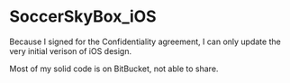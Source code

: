# SoccerSkyBox_iOS

Because I signed for the Confidentiality agreement, I can only update the very initial verison of iOS design. 

Most of my solid code is on BitBucket, not able to share. 
